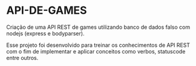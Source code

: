 # API-DE-GAMES
Criação de uma API REST de games utilizando banco de dados falso com nodejs (express e bodyparser).

Esse projeto foi desenvolvido para treinar os conhecimentos de API REST com o fim de implementar e aplicar conceitos como verbos, statuscode entre outros. 
